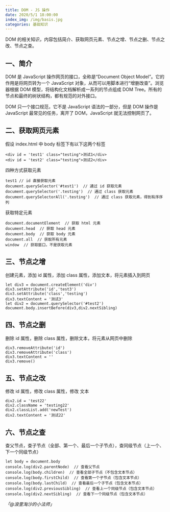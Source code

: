 ```yaml
---
title: DOM - JS 操作
date: 2020/5/1 18:00:00
index_img: /img/basis.jpg
categories: 基础知识
---
```


DOM 的相关知识，内容包括简介、获取网页元素、节点之增、节点之删、节点之改、节点之查。


## 一、简介


DOM 是 JavaScript 操作网页的接口，全称是“Document Object Model”。它的作用是将网页转为一个 JavaScript 对象，从而可以用脚本进行“增删改查”。浏览器根据 DOM 模型，将结构化文档解析成一系列的节点组成 DOM Tree。所有的节点和最终的树状结构，都有规范的对外接口。


DOM 只一个接口规范，它不是 JavaScript 语法的一部分，但是 DOM 操作是 JavaScript 最常见的任务，离开了 DOM，JavaScript 就无法控制网页了。


## 二、获取网页元素


假设 index.html 中 body 标签下有以下这两个标签


```
<div id = 'test1' class="testing">测试1</div>
<div id = 'test2' class="testing">测试2</div>
```


四种方式获取元素


```
test1 // id 直接获取元素
document.querySelector('#test1')  // 通过 id 获取元素
document.querySelector('.testing')  // 通过 class 获取元素
document.querySelectorAll('.testing')  // 通过 class 获取元素，得到有序序列
```


获取特定元素


```
document.documentElement  // 获取 html 元素
document.head  // 获取 head 元素
document.body  // 获取 body 元素
document.all  // 获取所有元素
window  // 获取窗口，不是获取元素
```


## 三、节点之增


创建元素，添加 id 属性，添加 class 属性，添加文本，将元素插入到网页


```
let div3 = document.createElement('div')
div3.setAttribute('id','test3')
div3.setAttribute('class','testing')
div3.textContent = '测试3'
let div2 = document.querySelector('#test2')
document.body.insertBefore(div3,div2.nextSibling)
```


## 四、节点之删


删除 id 属性，删除 class 属性，删除文本，将元素从网页中删除


```
div3.removeAttribute('id')
div3.removeAttribute('class')
div3.textContent = ''
div3.remove()
```


## 五、节点之改


修改 id 属性，修改 class 属性，修改 文本


```
div2.id = 'test22'
div2.className = 'testing22'
div2.classList.add('newTest')
div2.textContent = '测试22'
```


## 六、节点之查


查父节点，查子节点（全部、第一个、最后一个子节点），查同级节点（上一个、下一个同级节点）


```
let body = document.body
console.log(div2.parentNode)  // 查看父节点
console.log(body.children)  // 查看全部子节点（不包含文本节点）
console.log(body.firstChild)  // 查看第一个子节点（包含文本节点）
console.log(body.lastChild)  // 查看最后一个子节点（包含文本节点）
console.log(div2.previousSibling)  // 查看上一个同级节点（包含文本节点）
console.log(div2.nextSibling)  // 查看下一个同级节点（包含文本节点）
```


_「@浪里淘沙的小法师」_
